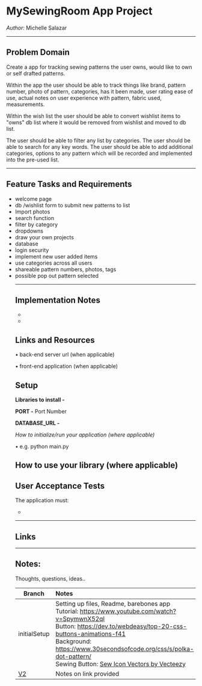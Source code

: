 # MySewingRoom App Project


*Author:* Michelle Salazar

----
## Problem Domain
Create a app for tracking sewing patterns the user owns, would like to own or self drafted patterns.

Within the app the user should be able to track things like brand, pattern number, photo of pattern, categories, has it been made, user rating ease of use, actual notes on user experience with pattern, fabric used, measurements.

Within the wish list the user should be able to convert wishlist items to "owns" db list where it would be removed from wishlist and moved to db list.

The user should be able to filter any list by categories. The user should be able to search for any key words.
The user should be able to add additional categories, options to any pattern which will be recorded and implemented into the pre-used list.

---
## Feature Tasks and Requirements

<ul><li>
welcome page
</li><li>
db /wishlist form to submit new patterns to list
</li><li>
Import photos
</li><li>
search function
</li><li>
 filter by category
</li><li>
dropdowns
</li><li>
draw your own projects
</li><li>
database
</li><li>
login security
</li><li>
implement new user added items
</li><li>
use categories across all users
</li><li>
shareable pattern numbers, photos, tags
</li><li>
possible pop out pattern selected
</li>

---
## Implementation Notes

<ul><li>

</li><li>

</li></ul>

## Links and Resources

• back-end server url (when applicable)<br>

• front-end application (when applicable)

## Setup

**Libraries to install -**
<!-- cat requirements.txt
pip install pytest -->

**PORT -** Port Number

**DATABASE_URL -** 
<!-- URL to the running Postgres instance/db -->

*How to initialize/run your application (where applicable)*

• e.g. python main.py

## How to use your library (where applicable)
<!-- pip freeze > requirements.txt -->

## User Acceptance Tests
The application must:
<ul><li>

</li></ul>

---

## Links

---

## Notes:

Thoughts, questions, ideas..


|Branch|Notes|
---|:---
initialSetup| Setting up files, Readme, barebones app<br>Tutorial: https://www.youtube.com/watch?v=SpymwnX52qI <br>Button: https://dev.to/webdeasy/top-20-css-buttons-animations-f41 <br>Background: https://www.30secondsofcode.org/css/s/polka-dot-pattern/<br> Sewing Button: <a href="https://www.vecteezy.com/free-vector/sew-icon">Sew Icon Vectors by Vecteezy</a>
[V2](v2)| Notes on link provided